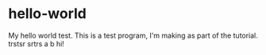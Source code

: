 # hello-world
My hello world test.
This is a test program, I'm making as part of the tutorial.
trstsr
srtrs
a
b
hi!

